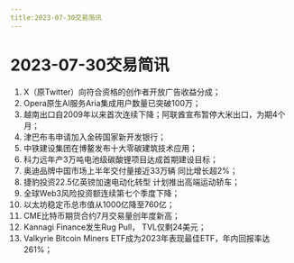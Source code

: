 ```yaml
---
title:2023-07-30交易简讯
---
```

# 2023-07-30交易简讯
1. X（原Twitter）向符合资格的创作者开放广告收益分成；
2. Opera原生AI服务Aria集成用户数量已突破100万；
3. 越南出口自2009年以来首次连续下降；阿联酋宣布暂停大米出口，为期4个月；
4. 津巴布韦申请加入金砖国家新开发银行；
5. 中铁建设集团在博鳌发布十大零碳建筑技术应用；
6. 科力远年产3万吨电池级碳酸锂项目达成首期建设目标；
7. 奥迪品牌中国市场上半年交付量接近33万辆 同比增长超2%；
8. 捷豹投资22.5亿英镑加速电动化转型 计划推出高端运动轿车；
9. 全球Web3风险投资额连续第七个季度下降；
10. 以太坊稳定币总市值从1000亿降至760亿；
11. CME比特币期货合约7月交易量创年度新高；
12. Kannagi Finance发生Rug Pull， TVL仅剩24美元；
13. Valkyrie Bitcoin Miners ETF成为2023年表现最佳ETF，年内回报率达261%；